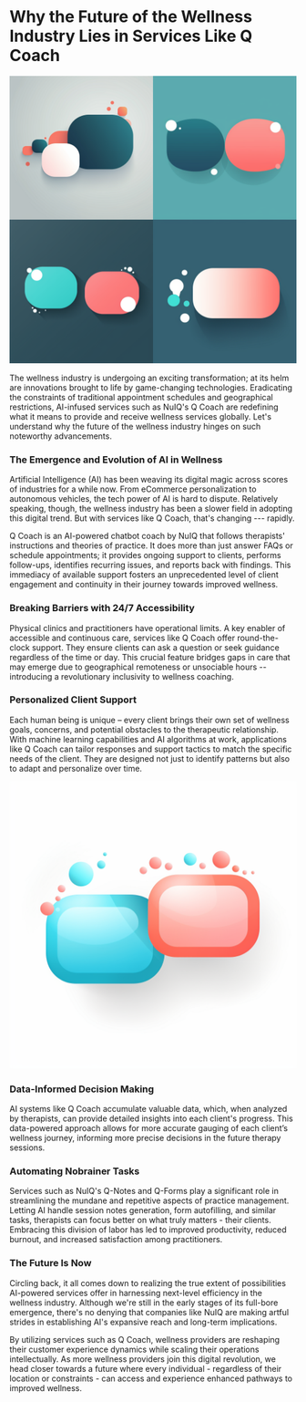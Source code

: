 # Why the Future of the Wellness Industry Lies in Services Like Q Coach

![Q Coach is an AI powered chatbot Coach](/articles/img/bubbles.png)

The wellness industry is undergoing an exciting transformation; at its helm are innovations brought to life by game-changing technologies. Eradicating the constraints of traditional appointment schedules and geographical restrictions, AI-infused services such as NuIQ's Q Coach are redefining what it means to provide and receive wellness services globally. Let's understand why the future of the wellness industry hinges on such noteworthy advancements.

### The Emergence and Evolution of AI in Wellness

Artificial Intelligence (AI) has been weaving its digital magic across scores of industries for a while now. From eCommerce personalization to autonomous vehicles, the tech power of AI is hard to dispute. Relatively speaking, though, the wellness industry has been a slower field in adopting this digital trend. But with services like Q Coach, that's changing --- rapidly.

Q Coach is an AI-powered chatbot coach by NuIQ that follows therapists' instructions and theories of practice. It does more than just answer FAQs or schedule appointments; it provides ongoing support to clients, performs follow-ups, identifies recurring issues, and reports back with findings. This immediacy of available support fosters an unprecedented level of client engagement and continuity in their journey towards improved wellness.

### Breaking Barriers with 24/7 Accessibility

Physical clinics and practitioners have operational limits. A key enabler of accessible and continuous care, services like Q Coach offer round-the-clock support. They ensure clients can ask a question or seek guidance regardless of the time or day. This crucial feature bridges gaps in care that may emerge due to geographical remoteness or unsociable hours -- introducing a revolutionary inclusivity to wellness coaching.

### Personalized Client Support

Each human being is unique – every client brings their own set of wellness goals, concerns, and potential obstacles to the therapeutic relationship. With machine learning capabilities and AI algorithms at work, applications like Q Coach can tailor responses and support tactics to match the specific needs of the client. They are designed not just to identify patterns but also to adapt and personalize over time.

![Q Coach is an AI powered chatbot Coach](/articles/img/bubbles2.png)

### Data-Informed Decision Making

AI systems like Q Coach accumulate valuable data, which, when analyzed by therapists, can provide detailed insights into each client's progress. This data-powered approach allows for more accurate gauging of each client’s wellness journey, informing more precise decisions in the future therapy sessions.

### Automating Nobrainer Tasks

Services such as NuIQ's Q-Notes and Q-Forms play a significant role in streamlining the mundane and repetitive aspects of practice management. Letting AI handle session notes generation, form autofilling, and similar tasks, therapists can focus better on what truly matters - their clients. Embracing this division of labor has led to improved productivity, reduced burnout, and increased satisfaction among practitioners.

### The Future Is Now

Circling back, it all comes down to realizing the true extent of possibilities AI-powered services offer in harnessing next-level efficiency in the wellness industry. Although we're still in the early stages of its full-bore emergence, there's no denying that companies like NuIQ are making artful strides in establishing AI's expansive reach and long-term implications.

By utilizing services such as Q Coach, wellness providers are reshaping their customer experience dynamics while scaling their operations intellectually. As more wellness providers join this digital revolution, we head closer towards a future where every individual - regardless of their location or constraints - can access and experience enhanced pathways to improved wellness.
